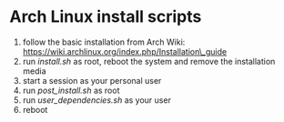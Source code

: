 # Arch Linux install scripts

1) follow the basic installation from Arch Wiki: https://wiki.archlinux.org/index.php/Installation\_guide
2) run _install.sh_ as root, reboot the system and remove the installation media
3) start a session  as your personal user
4) run _post_install.sh_ as root
5) run _user_dependencies.sh_ as your user
6) reboot
